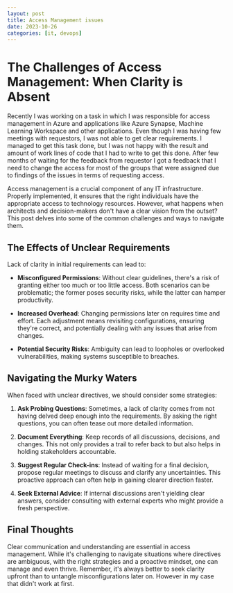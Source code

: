 ```yaml
---
layout: post
title: Access Management issues
date: 2023-10-26
categories: [it, devops]
---
```


# The Challenges of Access Management: When Clarity is Absent

Recently I was working on a task in which I was responsible for access management in Azure and applications like Azure Synapse, Machine Learning Workspace and other applications.
Even though I was having few meetings with requestors, I was not able to get clear requirements.
I managed to get this task done, but I was not happy with the result and amount of work lines of code that I had to write to get this done.
After few months of waiting for the feedback from requestor I got a feedback that I need to change the access for most of the groups that were assigned due to findings of the issues in terms of requesting access.

Access management is a crucial component of any IT infrastructure. Properly implemented, it ensures that the right individuals have the appropriate access to technology resources. However, what happens when architects and decision-makers don't have a clear vision from the outset? This post delves into some of the common challenges and ways to navigate them.

## The Effects of Unclear Requirements

Lack of clarity in initial requirements can lead to:

- **Misconfigured Permissions**: Without clear guidelines, there's a risk of granting either too much or too little access. Both scenarios can be problematic; the former poses security risks, while the latter can hamper productivity.
  
- **Increased Overhead**: Changing permissions later on requires time and effort. Each adjustment means revisiting configurations, ensuring they're correct, and potentially dealing with any issues that arise from changes.
  
- **Potential Security Risks**: Ambiguity can lead to loopholes or overlooked vulnerabilities, making systems susceptible to breaches.

## Navigating the Murky Waters

When faced with unclear directives, we should consider some strategies:

1. **Ask Probing Questions**: Sometimes, a lack of clarity comes from not having delved deep enough into the requirements. By asking the right questions, you can often tease out more detailed information.
   
2. **Document Everything**: Keep records of all discussions, decisions, and changes. This not only provides a trail to refer back to but also helps in holding stakeholders accountable.

3. **Suggest Regular Check-ins**: Instead of waiting for a final decision, propose regular meetings to discuss and clarify any uncertainties. This proactive approach can often help in gaining clearer direction faster.

4. **Seek External Advice**: If internal discussions aren't yielding clear answers, consider consulting with external experts who might provide a fresh perspective.

## Final Thoughts

Clear communication and understanding are essential in access management. While it's challenging to navigate situations where directives are ambiguous, with the right strategies and a proactive mindset, one can manage and even thrive. Remember, it's always better to seek clarity upfront than to untangle misconfigurations later on.
However in my case that didn't work at first.

